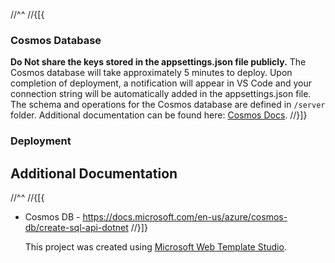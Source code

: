 ﻿//^^
//{[{
### Cosmos Database

**Do Not share the keys stored in the appsettings.json file publicly.**
The Cosmos database will take approximately 5 minutes to deploy. Upon completion of deployment,
a notification will appear in VS Code and your connection string will be automatically added in
the appsettings.json file. The schema and operations for the Cosmos database are defined in `/server` folder.
Additional documentation can be found here: [Cosmos Docs](https://github.com/Microsoft/WebTemplateStudio/blob/dev/docs/services/azure-cosmos.md).
//}]}

### Deployment

## Additional Documentation
//^^
//{[{
- Cosmos DB - https://docs.microsoft.com/en-us/azure/cosmos-db/create-sql-api-dotnet
//}]}

  This project was created using [Microsoft Web Template Studio](https://github.com/Microsoft/WebTemplateStudio).
